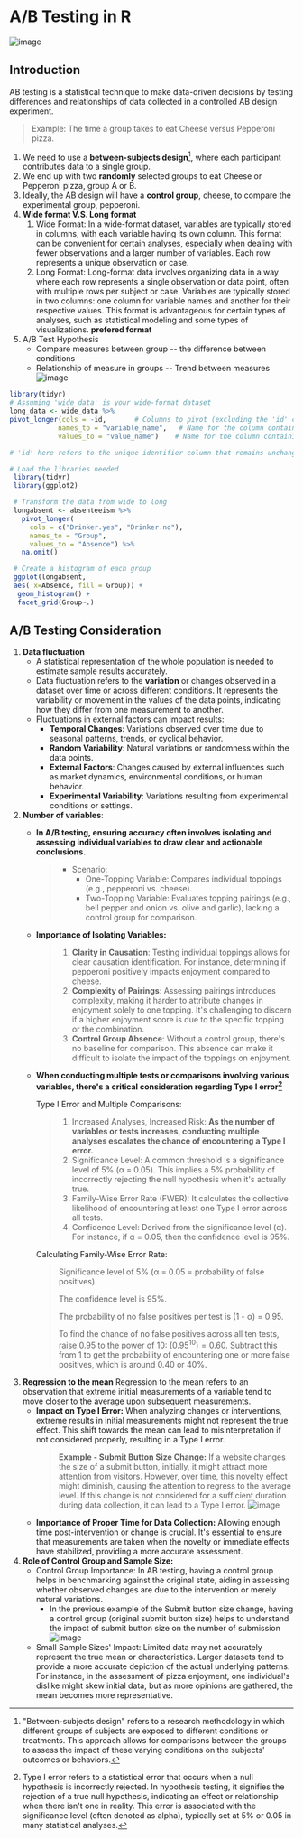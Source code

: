 # A/B Testing in R

![image](https://github.com/Yura-Qu/A-B-Testing-in-R/assets/143141778/3290d36a-46fa-49d2-b2d7-58e451c2f954)

## Introduction 
AB testing is a statistical technique to make data-driven decisions by testing differences and relationships of data collected in a controlled AB design experiment.

> Example: The time a group takes to eat Cheese versus Pepperoni pizza. 
1. We need to use a **between-subjects design**[^1], where each participant contributes data to a single group.
2. We end up with two **randomly** selected groups to eat Cheese or Pepperoni pizza, group A or B.
3. Ideally, the AB design will have a **control group**, cheese, to compare the experimental group, pepperoni.
4. **Wide format V.S. Long format**
   1. Wide Format: In a wide-format dataset, variables are typically stored in columns, with each variable having its own column. This format can be convenient for certain analyses, especially when dealing with fewer observations and a larger number of variables. Each row represents a unique observation or case.
   2. Long Format: Long-format data involves organizing data in a way where each row represents a single observation or data point, often with multiple rows per subject or case. Variables are typically stored in two columns: one column for variable names and another for their respective values. This format is advantageous for certain types of analyses, such as statistical modeling and some types of visualizations. **prefered format**
5.  A/B Test Hypothesis
      - Compare measures between group -- the difference between conditions 
      - Relationship of measure in groups -- Trend between measures
 ![image](https://github.com/Yura-Qu/A-B-Testing-in-R/assets/143141778/313e1bf2-5795-4d49-b9a0-52719c0c9560)

   ```r
   library(tidyr)
   # Assuming 'wide_data' is your wide-format dataset
   long_data <- wide_data %>%
   pivot_longer(cols = -id,       # Columns to pivot (excluding the 'id' column)
               names_to = "variable_name",   # Name for the column containing previous column names
               values_to = "value_name")    # Name for the column containing previous values

   # 'id' here refers to the unique identifier column that remains unchanged in the transformation
   ```
   ```r
   # Load the libraries needed
    library(tidyr)
    library(ggplot2)

    # Transform the data from wide to long
    longabsent <- absenteeism %>% 
      pivot_longer(
        cols = c("Drinker.yes", "Drinker.no"),
        names_to = "Group",
        values_to = "Absence") %>%
      na.omit()

    # Create a histogram of each group
    ggplot(longabsent,
    aes( x=Absence, fill = Group)) + 
     geom_histogram() + 
     facet_grid(Group~.)
  ```

[^1]: "Between-subjects design" refers to a research methodology in which different groups of subjects are exposed to different conditions or treatments. This approach allows for comparisons between the groups to assess the impact of these varying conditions on the subjects' outcomes or behaviors.

## A/B Testing Consideration 

1. **Data fluctuation**
   - A statistical representation of the whole population is needed to estimate sample results accurately.
   - Data fluctuation refers to the **variation** or changes observed in a dataset over time or across different conditions. It represents the variability or movement in the values of the data points, indicating how they differ from one measurement to another.
   - Fluctuations in external factors can impact results:
     - **Temporal Changes**: Variations observed over time due to seasonal patterns, trends, or cyclical behavior.
     - **Random Variability**: Natural variations or randomness within the data points.
     - **External Factors**: Changes caused by external influences such as market dynamics, environmental conditions, or human behavior.
     - **Experimental Variability**: Variations resulting from experimental conditions or settings.
2. **Number of variables**:
   - **In A/B testing, ensuring accuracy often involves isolating and assessing individual variables to draw clear and actionable conclusions.**
     > - Scenario:
     >   - One-Topping Variable: Compares individual toppings (e.g., pepperoni vs. cheese).
     >   - Two-Topping Variable: Evaluates topping pairings (e.g., bell pepper and onion vs. olive and garlic), lacking a control group for comparison.
   - **Importance of Isolating Variables:**
     >   1. **Clarity in Causation**: Testing individual toppings allows for clear causation identification. For instance, determining if pepperoni positively impacts enjoyment compared to cheese.
     >   2. **Complexity of Pairings**: Assessing pairings introduces complexity, making it harder to attribute changes in enjoyment solely to one topping. It's challenging to discern if a higher enjoyment score is due to the specific topping or the combination.
     >   3. **Control Group Absence**: Without a control group, there's no baseline for comparison. This absence can make it difficult to isolate the impact of the toppings on enjoyment.

   - **When conducting multiple tests or comparisons involving various variables, there's a critical consideration regarding Type I error[^2]**

     Type I Error and Multiple Comparisons:
     >  1. Increased Analyses, Increased Risk: **As the number of variables or tests increases, conducting multiple analyses escalates the chance of encountering a Type I error.**
     >  2. Significance Level: A common threshold is a significance level of 5% (α = 0.05). This implies a 5% probability of incorrectly rejecting the null hypothesis when it's actually true.
     >  3. Family-Wise Error Rate (FWER): It calculates the collective likelihood of encountering at least one Type I error across all tests.
     >  4. Confidence Level: Derived from the significance level (α). For instance, if α = 0.05, then the confidence level is 95%.

     Calculating Family-Wise Error Rate:
     >  Significance level of 5% (α = 0.05 = probability of false positives).
     > 
     >  The confidence level is 95%.
     > 
     >  The probability of no false positives per test is (1 - α) = 0.95.
     > 
     >  To find the chance of no false positives across all ten tests, raise 0.95 to the power of 10: $(0.95^{10}) = 0.60$. Subtract this from 1 to get the probability of encountering one or more false positives, which is around 0.40 or 40%.
     [^2]:Type I error refers to a statistical error that occurs when a null hypothesis is incorrectly rejected. In hypothesis testing, it signifies the rejection of a true null hypothesis, indicating an effect or relationship when there isn't one in reality. This error is associated with the significance level (often denoted as alpha), typically set at 5% or 0.05 in many statistical analyses.
3. **Regression to the mean**
   Regression to the mean refers to an observation that extreme initial measurements of a variable tend to move closer to the average upon subsequent measurements.
   - **Impact on Type I Error:** When analyzing changes or interventions, extreme results in initial measurements might not represent the true effect. This shift towards the mean can lead to misinterpretation if not considered properly, resulting in a Type I error.
     > **Example - Submit Button Size Change:** If a website changes the size of a submit button, initially, it might attract more attention from visitors. However, over time, this novelty effect might diminish, causing the attention to regress to the average level. If this change is not considered for a sufficient duration during data collection, it can lead to a Type I error.
     >  ![image](https://github.com/Yura-Qu/A-B-Testing-in-R/assets/143141778/98b12289-d253-476c-b371-db420f89b709)
   - **Importance of Proper Time for Data Collection:** Allowing enough time post-intervention or change is crucial. It's essential to ensure that measurements are taken when the novelty or immediate effects have stabilized, providing a more accurate assessment.
4. **Role of Control Group and Sample Size:**
   - Control Group Importance: In AB testing, having a control group helps in benchmarking against the original state, aiding in assessing whether observed changes are due to the intervention or merely natural variations.
     - In the previous example of the Submit button size change, having a control group (original submit button size) helps to understand the impact of submit button size on the number of submission
       ![image](https://github.com/Yura-Qu/A-B-Testing-in-R/assets/143141778/f6ed06a4-41d5-48b1-8727-f368ffde1c0c)
   - Small Sample Sizes' Impact: Limited data may not accurately represent the true mean or characteristics. Larger datasets tend to provide a more accurate depiction of the actual underlying patterns. For instance, in the assessment of pizza enjoyment, one individual's dislike might skew initial data, but as more opinions are gathered, the mean becomes more representative.

 
